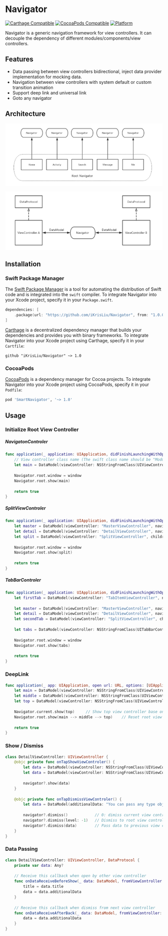 # Navigator
[![Carthage Compatible](https://img.shields.io/badge/Carthage-compatible-4BC51D.svg?style=flat)](https://github.com/Carthage/Carthage)
[![CocoaPods Compatible](https://img.shields.io/cocoapods/v/SmartNavigator.svg)](https://img.shields.io/cocoapods/v/SmartNavigator.svg)
[![Platform](https://img.shields.io/cocoapods/p/SmartNavigator.svg?style=flat)](https://github.com/iKrisLiu/Navigator)

Navigator is a generic navigation framework for view controllers. It can decouple the dependency of different modules/components/view controllers.

## Features
- Data passing between view controllers bidirectional, inject data provider implementation for mocking data.
- Navigation between view controllers with system default or custom transition animation
- Support deep link and universal link
- Goto any navigator

## Architecture
<p align="center"><img src ="./Images/Navigator.jpg" /></p>
<p align="center"><img src ="./Images/DataPassing.jpg" /></p>

## Installation
### Swift Package Manager
The [Swift Package Manager](https://swift.org/package-manager/) is a tool for automating the distribution of Swift code and is integrated into the `swift` compiler. To integrate Navigator into your Xcode project, specify it in your `Package.swift`.

```swift
dependencies: [
    .package(url: "https://github.com/iKrisLiu/Navigator", from: "1.0.0")
]
```

[Carthage](https://github.com/Carthage/Carthage) is a decentralized dependency manager that builds your dependencies and provides you with binary frameworks. To integrate Navigator into your Xcode project using Carthage, specify it in your `Cartfile`:

```ogdl
github "iKrisLiu/Navigator" ~> 1.0
```

### CocoaPods
[CocoaPods](https://cocoapods.org) is a dependency manager for Cocoa projects. To integrate Navigator into your Xcode project using CocoaPods, specify it in your `Podfile`:

```ruby
pod 'SmartNavigator', '~> 1.0'
```

## Usage
### Initialize Root View Controller

##### NavigatonControler
```swift
func application(_ application: UIApplication, didFinishLaunchingWithOptions launchOptions: [UIApplication.LaunchOptionsKey: Any]?) -> Bool {
    // View controller class name (The swift class name should be "ModuleName.ClassName")
    let main = DataModel(viewController: NSStringFromClass(UIViewController.self), navigationController: NSStringFromClass(UINavigationController.self), mode: .reset)
    
    Navigator.root.window = window
    Navigator.root.show(main)
    
    return true
}
```

##### SplitViewControler
```swift
func application(_ application: UIApplication, didFinishLaunchingWithOptions launchOptions: [UIApplication.LaunchOptionsKey: Any]?) -> Bool {
    let master = DataModel(viewController: "MasterViewController", navigationController: NSStringFromClass(UINavigationController.self))
    let detail = DataModel(viewController: "DetailViewController", navigationController: NSStringFromClass(UINavigationController.self))
    let split = DataModel(viewController: "SplitViewController", children: [master, detail])
    
    Navigator.root.window = window
    Navigator.root.show(split)
    
    return true
}
```

##### TabBarControler
```swift
func application(_ application: UIApplication, didFinishLaunchingWithOptions launchOptions: [UIApplication.LaunchOptionsKey: Any]?) -> Bool {
    let firstTab = DataModel(viewController: "TabItemViewController", navigationController: NSStringFromClass(UINavigationController.self))
    
    let master = DataModel(viewController: "MasterViewController", navigationController: NSStringFromClass(UINavigationController.self))
    let detail = DataModel(viewController: "DetailViewController", navigationController: NSStringFromClass(UINavigationController.self))
    let secondTab = DataModel(viewController: "SplitViewController", children: [master, detail])
    
    let tabs = DataModel(viewController: NSStringFromClass(UITabBarController.self), mode: .reset, children: [firstTab, secondTab])
    
    Navigator.root.window = window
    Navigator.root.show(tabs)
    
    return true
}
```

### DeepLink
```swift
func application(_ app: UIApplication, open url: URL, options: [UIApplication.OpenURLOptionsKey: Any] = [:]) -> Bool {
    let main = DataModel(viewController: NSStringFromClass(UIViewController.self), navigationController: NSStringFromClass(UINavigationController.self), mode: .reset)
    let middle = DataModel(viewController: NSStringFromClass(UIViewController.self))
    let top = DataModel(viewController: NSStringFromClass(UIViewController.self))
    
    Navigator.current.show(top)     // Show top view controller base on current vc stack
    Navigator.root.show(main --> middle --> top)    // Reset root view controller
    
    return true
}
```

### Show / Dismiss
```swift
class DetailViewController: UIViewController {
    @objc private func onTapShowViewControler() {
        let data = DataModel(viewController: NSStringFromClass(UIViewController.self), mode: .push)
        let data = DataModel(viewController: NSStringFromClass(UIViewController.self), mode: .present, title: "Hello", additionalData: "You can pass any type object")
        
        navigator?.show(data)
    }
    
    @objc private func onTapDismissViewControler() {
        let data = DataModel(additionalData: "You can pass any type object")
        
        navigator?.dismiss()            // 0: dimiss current view controller, 1: dismiss top two view controllers.
        navigator?.dismiss(level: -1)   // Dismiss to root view controller of current navigator
        navigator?.dismiss(data)        // Pass data to previous view controller when dismiss
    }
}
```

### Data Passing
```swift
class DetailViewController: UIViewController, DataProtocol {
    private var data: Any?
    
    // Receive this callback when open by other view controller
    func onDataReceiveBeforeShow(_ data: DataModel, fromViewController: UIViewController?) {
        title = data.title
        data = data.additionalData
    }
    
    // Receive this callback when dismiss from next view controller
    func onDataReceiveAfterBack(_ data: DataModel, fromViewController: UIViewController?) {
        data = data.additionalData
    }
}
```
